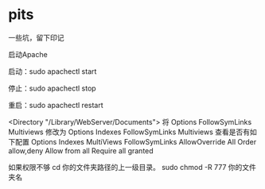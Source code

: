 # pits
一些坑，留下印记

启动Apache

启动：sudo apachectl start

停止：sudo apachectl stop

重启：sudo apachectl restart

<Directory "/Library/WebServer/Documents">
将 Options FollowSymLinks Multiviews 修改为 Options Indexes FollowSymLinks Multiviews
查看是否有如下配置
Options Indexes MultiViews FollowSymLinks
AllowOverride All
Order allow,deny
Allow from all
Require all granted

如果权限不够
cd 你的文件夹路径的上一级目录。
sudo chmod -R 777 你的文件夹名

